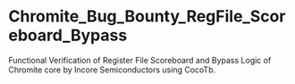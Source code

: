 # Chromite_Bug_Bounty_RegFile_Scoreboard_Bypass
Functional Verification of Register File Scoreboard and Bypass Logic of Chromite core by Incore Semiconductors using CocoTb.
